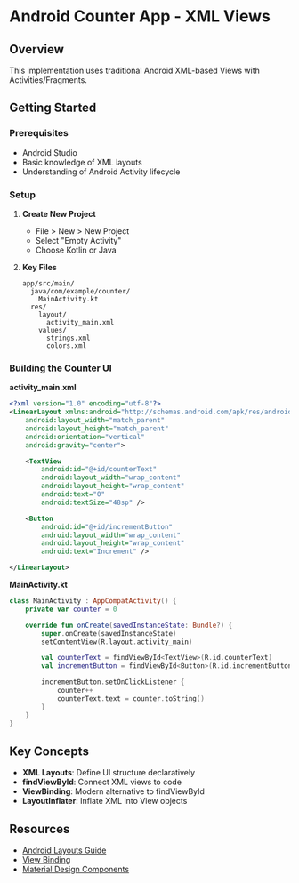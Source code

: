 # Android Counter App - XML Views

## Overview

This implementation uses traditional Android XML-based Views with Activities/Fragments.

## Getting Started

### Prerequisites
- Android Studio
- Basic knowledge of XML layouts
- Understanding of Android Activity lifecycle

### Setup

1. **Create New Project**
   - File > New > New Project
   - Select "Empty Activity"
   - Choose Kotlin or Java

2. **Key Files**
   ```
   app/src/main/
     java/com/example/counter/
       MainActivity.kt
     res/
       layout/
         activity_main.xml
       values/
         strings.xml
         colors.xml
   ```

### Building the Counter UI

**activity_main.xml**
```xml
<?xml version="1.0" encoding="utf-8"?>
<LinearLayout xmlns:android="http://schemas.android.com/apk/res/android"
    android:layout_width="match_parent"
    android:layout_height="match_parent"
    android:orientation="vertical"
    android:gravity="center">

    <TextView
        android:id="@+id/counterText"
        android:layout_width="wrap_content"
        android:layout_height="wrap_content"
        android:text="0"
        android:textSize="48sp" />

    <Button
        android:id="@+id/incrementButton"
        android:layout_width="wrap_content"
        android:layout_height="wrap_content"
        android:text="Increment" />

</LinearLayout>
```

**MainActivity.kt**
```kotlin
class MainActivity : AppCompatActivity() {
    private var counter = 0

    override fun onCreate(savedInstanceState: Bundle?) {
        super.onCreate(savedInstanceState)
        setContentView(R.layout.activity_main)

        val counterText = findViewById<TextView>(R.id.counterText)
        val incrementButton = findViewById<Button>(R.id.incrementButton)

        incrementButton.setOnClickListener {
            counter++
            counterText.text = counter.toString()
        }
    }
}
```

## Key Concepts

- **XML Layouts**: Define UI structure declaratively
- **findViewById**: Connect XML views to code
- **ViewBinding**: Modern alternative to findViewById
- **LayoutInflater**: Inflate XML into View objects

## Resources

- [Android Layouts Guide](https://developer.android.com/guide/topics/ui/declaring-layout)
- [View Binding](https://developer.android.com/topic/libraries/view-binding)
- [Material Design Components](https://material.io/develop/android)
